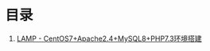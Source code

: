 # 目录

1. [LAMP - CentOS7+Apache2.4+MySQL8+PHP7.3环境搭建](https://github.com/netwolf103/notes/blob/master/技术/CentOS7-Apache2.4-MySQL8-PHP7.3.md) 